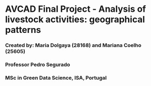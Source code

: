 # AVCAD Final Project - Analysis of livestock activities: geographical patterns
### Created by: Maria Dolgaya (28168) and Mariana Coelho (25605)
### Professor Pedro Segurado
### MSc in Green Data Science, ISA, Portugal

